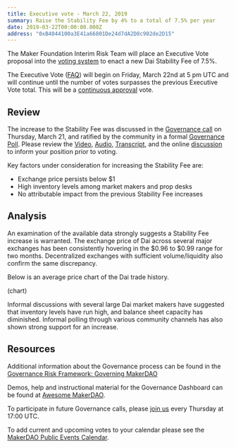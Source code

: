 ```yaml
---
title: Executive vote - March 22, 2019
summary: Raise the Stability Fee by 4% to a total of 7.5% per year
date: 2019-03-22T00:00:00.000Z
address: "0xB4044100a3E41a66801De24d7dA2D8c902de2D15"
---
```

The Maker Foundation Interim Risk Team will place an Executive Vote proposal into the [voting system](https://vote.makerdao.com/) to enact a new Dai Stability Fee of 7.5%.

The Executive Vote ([FAQ](https://makerdao.com/en/faq/voting#what-is-executive-voting)) will begin on Friday, March 22nd at 5 pm UTC and will continue until the number of votes surpasses the previous Executive Vote total. This will be a [continuous approval](https://blog.makerdao.com/makerdao-governance-risk-framework-part-3/) vote.

## Review

The increase to the Stability Fee was discussed in the [Governance call](https://www.youtube.com/watch?v=x0D39p2lNBc) on Thursday, March 21, and ratified by the community in a formal [Governance Poll](https://vote.makerdao.com/raise-the-stability-fee-by-4-to-75-per-year). Please review the [Video](https://www.youtube.com/watch?v=x0D39p2lNBc), [Audio](https://soundcloud.com/makerdao/ep-24-governance-and-risk-meeting?in=makerdao/sets/governance-and-risk), [Transcript](https://community-development.makerdao.com/governance/governance-and-risk-meetings/transcripts), and the online [discussion](https://www.reddit.com/r/mkrgov/comments/aw7toy/are_there_arguments_for_a_stability_fee_increase/) to inform your position prior to voting.

Key factors under consideration for increasing the Stability Fee are:

* Exchange price persists below $1
* High inventory levels among market makers and prop desks
* No attributable impact from the previous Stability Fee increases

## Analysis

An examination of the available data strongly suggests a Stability Fee increase is warranted. The exchange price of Dai across several major exchanges has been consistently hovering in the $0.96 to $0.99 range for two months. Decentralized exchanges with sufficient volume/liquidity also confirm the same discrepancy.

Below is an average price chart of the Dai trade history.

(chart)

Informal discussions with several large Dai market makers have suggested that inventory levels have run high, and balance sheet capacity has diminished. Informal polling through various community channels has also shown strong support for an increase.

## Resources

Additional information about the Governance process can be found in the [Governance Risk Framework: Governing MakerDAO](https://blog.makerdao.com/makerdao-governance-risk-framework-part-3/)

Demos, help and instructional material for the Governance Dashboard can be found at [Awesome MakerDAO](https://github.com/makerdao/awesome-makerdao#voting).

To participate in future Governance calls, please [join us](https://www.reddit.com/r/MakerDAO/comments/8xvsiy/new_weekly_meetings_schedule/) every Thursday at 17:00 UTC.

To add current and upcoming votes to your calendar please see the [MakerDAO Public Events Calendar](https://calendar.google.com/calendar/embed?src=makerdao.com_3efhm2ghipksegl009ktniomdk%40group.calendar.google.com&ctz=America%2FLos_Angeles).